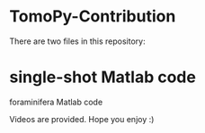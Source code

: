 TomoPy-Contribution
===================
There are two files in this repository:

single-shot Matlab code 
========================
foraminifera Matlab code

Videos are provided. Hope you enjoy :)
